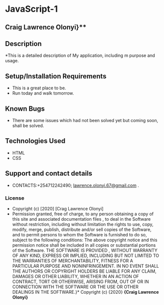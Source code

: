 # JavaScript-1
## Craig Lawrence Olonyi}**
## Description
*This is a detailed description of My application, including m purpose and usage.
## Setup/Installation Requirements
* This is a great place to be.
* Run today and walk tomorrow.
## Known Bugs
* There are some issues which had not been solved yet but coming soon, shall be solved.
## Technologies Used
* HTML
* CSS
## Support and contact details
* CONTACTS:+254712242490; lawrence.olonyi.67@gmail.com .
### License
* Copyright (c) [2020] [Crag Lawrence Olonyi]
* Permission granted, free of charge, to any person obtaining a copy
  of this site and associated documentation files , to deal
  in the Software without restriction, including without limitation the rights
  to use, copy, modify, merge, publish, distribute and/or sell
  copies of the Software, and to permit persons to whom the Software is
  furnished to do so, subject to the following conditions:
  The above copyright notice and this permission notice shall be included in all
  copies or substantial portions of the Software.
  THE SOFTWARE IS PROVIDED , WITHOUT WARRANTY OF ANY KIND, EXPRESS OR
  IMPLIED, INCLUDING BUT NOT LIMITED TO THE WARRANTIES OF MERCHANTABILITY,
  FITNESS FOR A PARTICULAR PURPOSE AND NONINFRINGEMENT. IN NO EVENT SHALL THE
  AUTHORS OR COPYRIGHT HOLDERS BE LIABLE FOR ANY CLAIM, DAMAGES OR OTHER
  LIABILITY, WHETHER IN AN ACTION OF CONTRACT, TORT OR OTHERWISE, ARISING FROM,
  OUT OF OR IN CONNECTION WITH THE SOFTWARE OR THE USE OR OTHER DEALINGS IN THE
  SOFTWARE.}*
  Copyright (c) {2020} **{Craig Lawrence Olonyi}**
